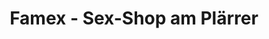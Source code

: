 ---
title: "Famex - Sex-Shop am Plärrer"
url: /augsburg/famex-sex-shop-am-plaerrer/
shop: Erotik
---